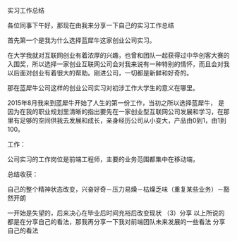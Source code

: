 实习工作总结

各位同事下午好，那现在由我来分享一下自己的实习工作总结

首先第一个是我为什么选择蓝犀牛这家创业公司实习。

在大学我就对互联网创业有着浓厚的兴趣，也曾和团队一起获得过中华创客大赛的入围奖，所以选择一家创业互联网公司会对我来说有一种特别的情怀，而且会对我以后面对创业有着很大的帮助。刚进公司，一切都是新鲜和好奇的。

那在蓝犀牛公司这样的创业公司实习对初涉工作大学生的意义在哪里。



2015年8月我来到蓝犀牛开始了人生的第一份工作，当初之所以选择蓝犀牛，
是因为在我的职业规划里清晰的指出要先在一家创业型互联网公司发展和学习，在那里有足够的空间供我去发展和成长，亲身经历公司从小变大，产品由0到1，由1到100。

工作：

公司实习的工作岗位是前端工程师，主要的业务范围都集中在移动端，


总结收获：


自己的整个精神状态改变，兴奋好奇－压力易燥－枯燥乏味（重复某些业务）－豁然开朗

一开始是失望的，后来决心在毕业后时间充裕后改变现状
（3）分享
以上所说的都是在分享自己的看法，那我再分享一下我对前端团队未来发展的一些看法
分享自己的看法


